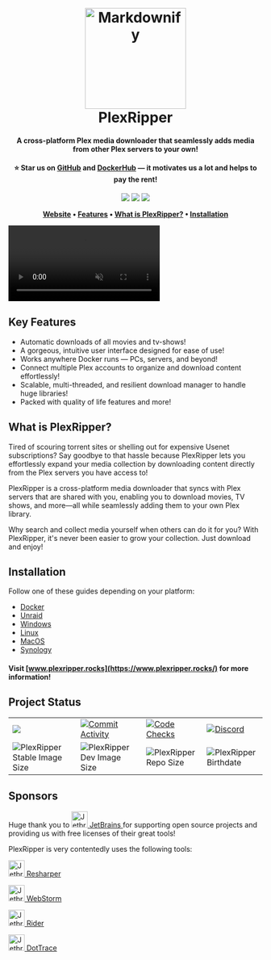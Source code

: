 <h1 align="center">
  <br>
  <a href="https://www.plexripper.rocks/"><img src="https://raw.githubusercontent.com/plexripper/plexripper/dev/export/plexripper/logo/full/full-logo-256.png" alt="Markdownify" width="200"></a>
  <br>
  PlexRipper
  <br>
</h1>

<h4 align="center">A cross-platform Plex media downloader that seamlessly adds media from other Plex servers to your own!</h4>
<h4 align="center">
⭐ Star us on <a href="https://github.com/PlexRipper/PlexRipper">GitHub</a> and <a href="https://hub.docker.com/r/plexripper/plexripper">DockerHub</a> — it motivates us a lot and helps to pay the rent!</h4>

<p align="center">
  <a href="https://github.com/PlexRipper/PlexRipper"><img src="https://img.shields.io/github/stars/plexripper/plexripper?style=social"></a>
  <a href="https://github.com/PlexRipper/PlexRipper"><img src="https://img.shields.io/github/followers/plexripper?style=social"></a>
  <a href="https://hub.docker.com/r/plexripper/plexripper"><img src="https://img.shields.io/docker/stars/plexripper/plexripper"></a>
</p>
<p align="center">
	<strong>
		<a href="https://www.plexripper.rocks/">Website</a> • <a href="#key-features">Features</a> • <a href="#what-is-plexripper">What is PlexRipper?</a> • <a href="#installation">Installation</a>
	</strong>
</p>

<video src="https://github.com/user-attachments/assets/e0f8077e-2653-49eb-835d-4c83edd22687" loop autoplay muted controls title="PlexRipper Demo"  style="max-width: 100%; height: auto; display: block;"></video>

## Key Features
 - Automatic downloads of all movies and tv-shows!
 - A gorgeous, intuitive user interface designed for ease of use!
 - Works anywhere Docker runs — PCs, servers, and beyond!
 - Connect multiple Plex accounts to organize and download content effortlessly!
 - Scalable, multi-threaded, and resilient download manager to handle huge libraries!
 - Packed with quality of life features and more!

## What is PlexRipper?
Tired of scouring torrent sites or shelling out for expensive Usenet subscriptions? Say goodbye to that hassle because PlexRipper lets you effortlessly expand your media collection by downloading content directly from the Plex servers you have access to!

PlexRipper is a cross-platform media downloader that syncs with Plex servers that are shared with you, enabling you to download movies, TV shows, and more—all while seamlessly adding them to your own Plex library.

Why search and collect media yourself when others can do it for you? With PlexRipper, it's never been easier to grow your collection. Just download and enjoy!

## Installation

Follow one of these guides depending on your platform:
<ul>
    <li><a href="https://www.plexripper.rocks/guides/installation/docker">Docker</a></li>
    <li><a href="https://www.plexripper.rocks/guides/installation/unraid">Unraid</a></li>
    <li><a href="https://www.plexripper.rocks/guides/installation/windows">Windows</a></li>
    <li><a href="https://www.plexripper.rocks/guides/installation/linux">Linux</a></li>
    <li><a href="https://www.plexripper.rocks/guides/installation/macos">MacOS</a></li>
    <li><a href="https://www.plexripper.rocks/guides/installation/synology">Synology</a></li>
</ul>

#### Visit [www.plexripper.rocks](https://www.plexripper.rocks/) for more information!

## Project Status

<table style="border: none;">
    <tr style="border: none;">
        <td style="border: none;">
            <a href="https://hub.docker.com/r/plexripper/plexripper">
                <img src="https://img.shields.io/docker/pulls/plexripper/plexripper?label=Docker%20Pulls&style=flat-square" />
            </a>
        </td>
        <td style="border: none;">
            <a href="https://github.com/PlexRipper/PlexRipper/graphs/contributors" alt="Commit Activity">
                <img src="https://img.shields.io/github/commit-activity/y/plexripper/plexripper?style=flat-square&label=Commit%20Activity" alt="Commit Activity" />
            </a>
        </td>
        <td style="border: none;">
            <a href="https://github.com/PlexRipper/PlexRipper/actions/workflows/dev-test.yml" alt="Code Checks">
                <img src="https://img.shields.io/github/actions/workflow/status/PlexRipper/PlexRipper/dev-test.yml?style=flat-square&label=Checks" alt="Code Checks" />
            </a>
        </td>
        <td style="border: none;">
            <a href="https://discord.gg/Y4rtjabmbQ">
                <img src="https://img.shields.io/discord/1169347287135309834?style=flat-square&label=Discord" alt="Discord" />
            </a>
        </td>
    </tr>
    <tr style="border: none;">
        <td style="border: none;">
            <img src="https://img.shields.io/docker/image-size/plexripper/plexripper/latest?style=flat-square&label=PlexRipper%20Stable%20Image%20Size" alt="PlexRipper Stable Image Size" />
        </td>
        <td style="border: none;">
            <img src="https://img.shields.io/docker/image-size/plexripper/plexripper/dev?style=flat-square&label=PlexRipper%20Dev%20Image Size" alt="PlexRipper Dev Image Size" />
        </td>
        <td style="border: none;">
            <img src="https://img.shields.io/github/repo-size/plexripper/plexripper?style=flat-square&label=PlexRipper%20Repo%20Size" alt="PlexRipper Repo Size" />
        </td>
        <td style="border: none;">
            <img src="https://img.shields.io/github/created-at/plexripper/plexripper?style=flat-square&label=PlexRipper%20Birthdate" alt="PlexRipper Birthdate" />
        </td>
    </tr>
</table>

## Sponsors

<p>Huge thank you to <a href="http://www.jetbrains.com/resharper/"><img src="https://raw.githubusercontent.com/plexripper/plexripper/dev/export/jetbrains/jetbrains.svg" alt="Jetbrains" width="32"> JetBrains </a> for supporting open source projects and providing us with free licenses of their great tools!</p>

PlexRipper is very contentedly uses the following tools:

  <a href="http://www.jetbrains.com/resharper/"><img src="https://raw.githubusercontent.com/plexripper/plexripper/dev/export/jetbrains/resharper.svg" alt="Jetbrains Resharper" width="32"> Resharper </a>

  <a href="http://www.jetbrains.com/resharper/"><img src="https://raw.githubusercontent.com/plexripper/plexripper/dev/export/jetbrains/webstorm.svg" alt="Jetbrains WebStorm" width="32"> WebStorm </a>

  <a href="http://www.jetbrains.com/resharper/"><img src="https://raw.githubusercontent.com/plexripper/plexripper/dev/export/jetbrains/rider.svg" alt="Jetbrains Rider" width="32"> Rider </a>

  <a href="http://www.jetbrains.com/resharper/"><img src="https://raw.githubusercontent.com/plexripper/plexripper/dev/export/jetbrains/dottrace.svg" alt="Jetbrains DotTrace" width="32"> DotTrace </a>
